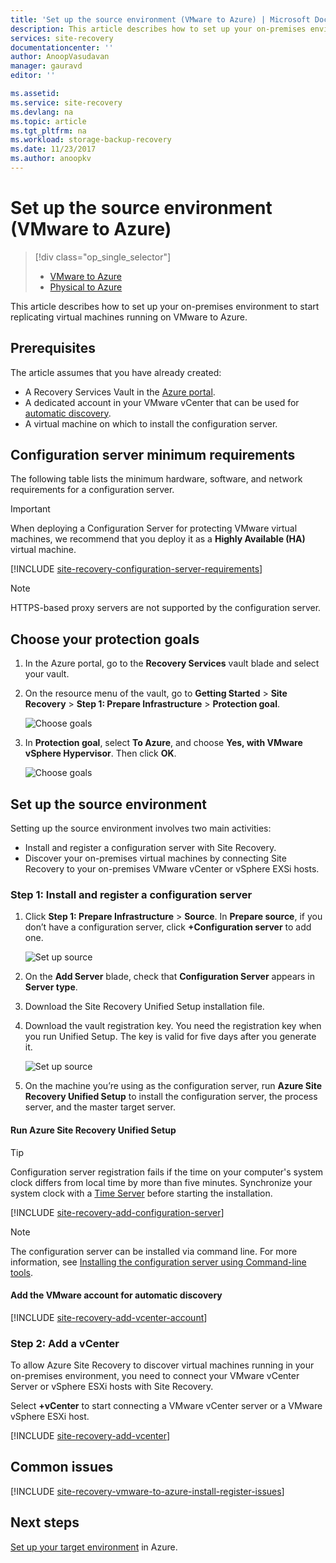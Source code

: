 ```yaml
---
title: 'Set up the source environment (VMware to Azure) | Microsoft Docs'
description: This article describes how to set up your on-premises environment to start replicating VMware virtual machines to Azure.
services: site-recovery
documentationcenter: ''
author: AnoopVasudavan
manager: gauravd
editor: ''

ms.assetid:
ms.service: site-recovery
ms.devlang: na
ms.topic: article
ms.tgt_pltfrm: na
ms.workload: storage-backup-recovery
ms.date: 11/23/2017
ms.author: anoopkv
---
```


# Set up the source environment (VMware to Azure)
> [!div class="op_single_selector"]
> * [VMware to Azure](./site-recovery-set-up-vmware-to-azure.md)
> * [Physical to Azure](./site-recovery-set-up-physical-to-azure.md)

This article describes how to set up your on-premises environment to start replicating virtual machines running on VMware to Azure.

## Prerequisites

The article assumes that you have already created:
- A Recovery Services Vault in the [Azure portal](http://portal.azure.com "Azure portal").
- A dedicated account in your VMware vCenter that can be used for [automatic discovery](./site-recovery-vmware-to-azure.md).
- A virtual machine on which to install the configuration server.

## Configuration server minimum requirements
The following table lists the minimum hardware, software, and network requirements for a configuration server.

> [!IMPORTANT]
> When deploying a Configuration Server for protecting VMware virtual machines, we recommend that you deploy it as a **Highly Available (HA)** virtual machine.

[!INCLUDE [site-recovery-configuration-server-requirements](../../includes/site-recovery-configuration-and-scaleout-process-server-requirements.md)]

> [!NOTE]
> HTTPS-based proxy servers are not supported by the configuration server.

## Choose your protection goals

1. In the Azure portal, go to the **Recovery Services** vault blade and select your vault.
2. On the resource menu of the vault, go to **Getting Started** > **Site Recovery** > **Step 1: Prepare Infrastructure** > **Protection goal**.

    ![Choose goals](./media/site-recovery-set-up-vmware-to-azure/choose-goals.png)
3. In **Protection goal**, select **To Azure**, and choose **Yes, with VMware vSphere Hypervisor**. Then click **OK**.

    ![Choose goals](./media/site-recovery-set-up-vmware-to-azure/choose-goals2.png)

## Set up the source environment
Setting up the source environment involves two main activities:

- Install and register a configuration server with Site Recovery.
- Discover your on-premises virtual machines by connecting Site Recovery to your on-premises VMware vCenter or vSphere EXSi hosts.

### Step 1: Install and register a configuration server

1. Click **Step 1: Prepare Infrastructure** > **Source**. In **Prepare source**, if you don’t have a configuration server, click **+Configuration server** to add one.

    ![Set up source](./media/site-recovery-set-up-vmware-to-azure/set-source1.png)
2. On the **Add Server** blade, check that **Configuration Server** appears in **Server type**.
4. Download the Site Recovery Unified Setup installation file.
5. Download the vault registration key. You need the registration key when you run Unified Setup. The key is valid for five days after you generate it.

	![Set up source](./media/site-recovery-set-up-vmware-to-azure/set-source2.png)
6. On the machine you’re using as the configuration server, run **Azure Site Recovery Unified Setup** to install the configuration server, the process server, and the master target server.

#### Run Azure Site Recovery Unified Setup

> [!TIP]
> Configuration server registration fails if the time on your computer's system clock differs from local time by more than five minutes. Synchronize your system clock with a [Time Server](https://technet.microsoft.com/windows-server-docs/identity/ad-ds/get-started/windows-time-service/windows-time-service) before starting the installation.

[!INCLUDE [site-recovery-add-configuration-server](../../includes/site-recovery-add-configuration-server.md)]

> [!NOTE]
> The configuration server can be installed via command line. For more information, see [Installing the configuration server using Command-line tools](http://aka.ms/installconfigsrv).

#### Add the VMware account for automatic discovery

[!INCLUDE [site-recovery-add-vcenter-account](../../includes/site-recovery-add-vcenter-account.md)]

### Step 2: Add a vCenter
To allow Azure Site Recovery to discover virtual machines running in your on-premises environment, you need to connect your VMware vCenter Server or vSphere ESXi hosts with Site Recovery.

Select **+vCenter** to start connecting a VMware vCenter server or a VMware vSphere ESXi host.

[!INCLUDE [site-recovery-add-vcenter](../../includes/site-recovery-add-vcenter.md)]


## Common issues
[!INCLUDE [site-recovery-vmware-to-azure-install-register-issues](../../includes/site-recovery-vmware-to-azure-install-register-issues.md)]


## Next steps
[Set up your target environment](./site-recovery-prepare-target-vmware-to-azure.md) in Azure.
